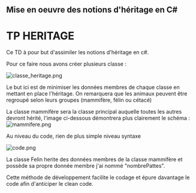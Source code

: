 ## Mise en oeuvre des notions d'héritage en C# ##
# TP HERITAGE #

Ce TD à pour but d'assimiler les notions d'héritage en c#.

Pour ce faire nous avons créer plusieurs classe : 

![classe_heritage.png](https://image.noelshack.com/fichiers/2019/13/3/1553692874-classe-heritage.png)

Le but ici est de minimiser les données membres de chaque classe en mettant en place l'héritage.
On remarquera que les animaux peuvent être regroupé selon leurs groupes (mammifère, félin ou cétacé)

La classe mammifère sera la classe principal auquelle toutes les autres devront hérité, l'image ci-dessous démontrera plus clairement le schéma :
![mammifere.png](https://image.noelshack.com/fichiers/2019/14/3/1554292007-mammifere.png)

Au niveau du code, rien de plus simple niveau syntaxe

![code.png](https://image.noelshack.com/fichiers/2019/13/3/1553694016-code.png)

La classe Felin herite des données membres de la classe mammifère et possède sa propre donnée membre j'ai nommé "nombrePattes".

Cette méthode de développement facilite le codage et épure davantage le code afin d'anticiper le clean code.
